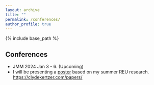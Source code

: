 ```yaml
---
layout: archive
title: ""
permalink: /conferences/
author_profile: true
---
```


{% include base_path %}

## Conferences
* JMM 2024 Jan 3 - 6. (Upcoming)
* I will be presenting a [poster](files/Poster.pdf) based on my summer REU research. https://clydekertzer.com/papers/


